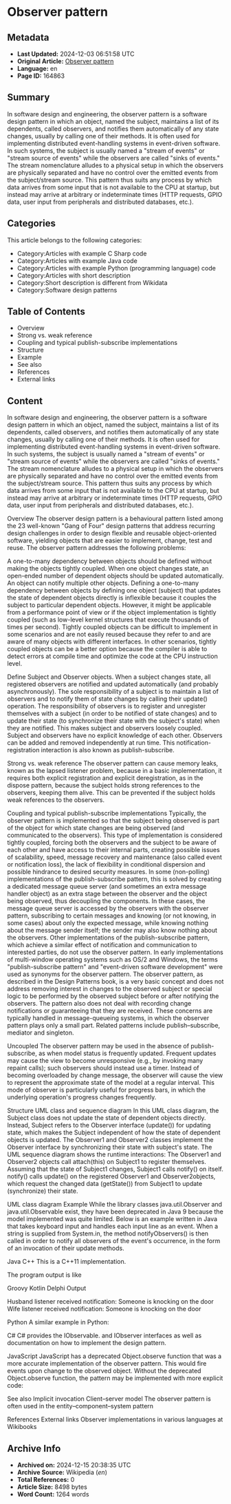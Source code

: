 # Observer pattern

## Metadata
- **Last Updated:** 2024-12-03 06:51:58 UTC
- **Original Article:** [Observer pattern](https://en.wikipedia.org/wiki/Observer_pattern)
- **Language:** en
- **Page ID:** 164863

## Summary
In software design and engineering, the observer pattern is a software design pattern in which an object, named the subject, maintains a list of its dependents, called observers, and notifies them automatically of any state changes, usually by calling one of their methods.
It is often used for implementing distributed event-handling systems in event-driven software. In such systems, the subject is usually named a "stream of events" or "stream source of events" while the observers are called "sinks of events." The stream nomenclature alludes to a physical setup in which the observers are physically separated and have no control over the emitted events from the subject/stream source. This pattern thus suits any process by which data arrives from some input that is not available to the CPU at startup, but instead may arrive at arbitrary or indeterminate times (HTTP requests, GPIO data, user input from peripherals and distributed databases, etc.).

## Categories
This article belongs to the following categories:

- Category:Articles with example C Sharp code
- Category:Articles with example Java code
- Category:Articles with example Python (programming language) code
- Category:Articles with short description
- Category:Short description is different from Wikidata
- Category:Software design patterns

## Table of Contents

- Overview
- Strong vs. weak reference
- Coupling and typical publish-subscribe implementations
- Structure
- Example
- See also
- References
- External links

## Content

In software design and engineering, the observer pattern is a software design pattern in which an object, named the subject, maintains a list of its dependents, called observers, and notifies them automatically of any state changes, usually by calling one of their methods.
It is often used for implementing distributed event-handling systems in event-driven software. In such systems, the subject is usually named a "stream of events" or "stream source of events" while the observers are called "sinks of events." The stream nomenclature alludes to a physical setup in which the observers are physically separated and have no control over the emitted events from the subject/stream source. This pattern thus suits any process by which data arrives from some input that is not available to the CPU at startup, but instead may arrive at arbitrary or indeterminate times (HTTP requests, GPIO data, user input from peripherals and distributed databases, etc.).

Overview
The observer design pattern is a behavioural pattern listed among the 23 well-known "Gang of Four" design patterns that address recurring design challenges in order to design flexible and reusable object-oriented software, yielding objects that are easier to implement, change, test and reuse.
The observer pattern addresses the following problems:

A one-to-many dependency between objects should be defined without making the objects tightly coupled.
When one object changes state, an open-ended number of dependent objects should be updated automatically.
An object can notify multiple other objects.
Defining a one-to-many dependency between objects by defining one object (subject) that updates the state of dependent objects directly is inflexible because it couples the subject to particular dependent objects. However, it might be applicable from a performance point of view or if the object implementation is tightly coupled (such as low-level kernel structures that execute thousands of times per second). Tightly coupled objects can be difficult to implement in some scenarios and are not easily reused because they refer to and are aware of many objects with different interfaces. In other scenarios, tightly coupled objects can be a better option because the compiler is able to detect errors at compile time and optimize the code at the CPU instruction level.

Define Subject and Observer objects.
When a subject changes state, all registered observers are notified and updated automatically (and probably asynchronously).
The sole responsibility of a subject is to maintain a list of observers and to notify them of state changes by calling their update() operation. The responsibility of observers is to register and unregister themselves with a subject (in order to be notified of state changes) and to update their state (to synchronize their state with the subject's state) when they are notified. This makes subject and observers loosely coupled. Subject and observers have no explicit knowledge of each other. Observers can be added and removed independently at run time. This notification-registration interaction is also known as publish-subscribe.

Strong vs. weak reference
The observer pattern can cause memory leaks, known as the lapsed listener problem, because in a basic implementation, it requires both explicit registration and explicit deregistration, as in the dispose pattern, because the subject holds strong references to the observers, keeping them alive. This can be prevented if the subject holds weak references to the observers.

Coupling and typical publish-subscribe implementations
Typically, the observer pattern is implemented so that the subject being observed is part of the object for which state changes are being observed (and communicated to the observers). This type of implementation is considered tightly coupled, forcing both the observers and the subject to be aware of each other and have access to their internal parts, creating possible issues of scalability, speed, message recovery and maintenance (also called event or notification loss), the lack of flexibility in conditional dispersion and possible hindrance to desired security measures. In some (non-polling) implementations of the publish-subscribe pattern, this is solved by creating a dedicated message queue server (and sometimes an extra message handler object) as an extra stage between the observer and the object being observed, thus decoupling the components. In these cases, the message queue server is accessed by the observers with the observer pattern, subscribing to certain messages and knowing (or not knowing, in some cases) about only the expected message, while knowing nothing about the message sender itself; the sender may also know nothing about the observers. Other implementations of the publish-subscribe pattern, which achieve a similar effect of notification and communication to interested parties, do not use the observer pattern. 
In early implementations of multi-window operating systems such as OS/2 and Windows, the terms "publish-subscribe pattern" and "event-driven software development" were used as synonyms for the observer pattern. 
The observer pattern, as described in the Design Patterns book, is a very basic concept and does not address removing interest in changes to the observed subject or special logic to be performed by the observed subject before or after notifying the observers. The pattern also does not deal with recording change notifications or guaranteeing that they are received. These concerns are typically handled in message-queueing systems, in which the observer pattern plays only a small part. 
Related patterns include publish–subscribe, mediator and singleton.

Uncoupled
The observer pattern may be used in the absence of publish-subscribe, as when model status is frequently updated. Frequent updates may cause the view to become unresponsive (e.g., by invoking many repaint calls); such observers should instead use a timer. Instead of becoming overloaded by change message, the observer will cause the view to represent the approximate state of the model at a regular interval. This mode of observer is particularly useful for progress bars, in which the underlying operation's progress changes frequently.

Structure
UML class and sequence diagram
In this UML class diagram, the Subject class does not update the state of dependent objects directly. Instead, Subject refers to the Observer interface (update()) for updating state, which makes the Subject independent of how the state of dependent objects is updated. The Observer1 and Observer2 classes implement the Observer interface by synchronizing their state with subject's state.
The UML sequence diagram shows the runtime interactions: The Observer1 and Observer2 objects call attach(this) on Subject1 to register themselves. Assuming that the state of Subject1 changes, Subject1 calls notify() on itself. notify() calls update() on the registered Observer1 and Observer2objects, which request the changed data (getState()) from Subject1 to update (synchronize) their state.

UML class diagram
Example
While the library classes java.util.Observer and java.util.Observable exist, they have been deprecated in Java 9 because the model implemented was quite limited.
Below is an example written in Java that takes keyboard input and handles each input line as an event. When a string is supplied from System.in, the method notifyObservers() is then called in order to notify all observers of the event's occurrence, in the form of an invocation of their update methods.

Java
C++
This is a C++11 implementation.

The program output is like

Groovy
Kotlin
Delphi
Output

Husband listener received notification: Someone is knocking on the door
Wife listener received notification: Someone is knocking on the door

Python
A similar example in Python:

C#
C# provides the IObservable. and IObserver interfaces as well as documentation on how to implement the design pattern.

JavaScript
JavaScript has a deprecated Object.observe function that was a more accurate implementation of the observer pattern. This would fire events upon change to the observed object. Without the deprecated Object.observe function, the pattern may be implemented with more explicit code:

See also
Implicit invocation
Client–server model
The observer pattern is often used in the entity–component–system pattern

References
External links
 Observer implementations in various languages at Wikibooks

## Archive Info
- **Archived on:** 2024-12-15 20:38:35 UTC
- **Archive Source:** Wikipedia (_en_)
- **Total References:** 0
- **Article Size:** 8498 bytes
- **Word Count:** 1264 words
